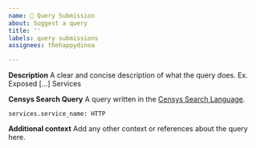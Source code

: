 ```yaml
---
name: 🔎 Query Submission
about: Suggest a query
title: ''
labels: query submissions
assignees: thehappydinoa

---
```


**Description**
A clear and concise description of what the query does. Ex. Exposed [...] Services

**Censys Search Query**
A query written in the [Censys Search Language](https://search.censys.io/search/language?resource=hosts).

```dsl
services.service_name: HTTP
```

**Additional context**
Add any other context or references about the query here.
